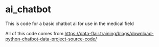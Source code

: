 # ai_chatbot
This is code for a basic chatbot ai for use in the medical field

All of this code comes from https://data-flair.training/blogs/download-python-chatbot-data-project-source-code/

